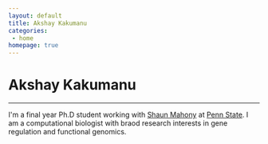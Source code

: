```yaml
---
layout: default
title: Akshay Kakumanu
categories:
 - home
homepage: true
---
```


# Akshay Kakumanu
--------------
I'm a final year Ph.D student working with [Shaun Mahony](http://mahonylab.org/) at [Penn State](http://www.psu.edu/). I am a computational biologist with braod research interests in gene regulation and functional genomics.
